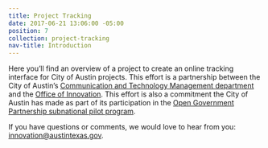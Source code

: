 ```yaml
---
title: Project Tracking
date: 2017-06-21 13:06:00 -05:00
position: 7
collection: project-tracking
nav-title: Introduction
---
```


Here you’ll find an overview of a project to create an online tracking interface for City of Austin projects. This effort is a partnership between the City of Austin’s [Communication and Technology Management department](https://www.austintexas.gov/techreport/communications-and-technology-management) and the [Office of Innovation](https://cityofaustin.github.io/innovation/). This effort is also a commitment the City of Austin has made as part of its participation in the [Open Government Partnership subnational pilot program](https://opengovpartnership.bloomfire.com/posts/1315600-austin-s-open-government-partnership-action-plan).
 
If you have questions or comments, we would love to hear from you: [innovation@austintexas.gov](mailto:innovation@austintexas.gov).
